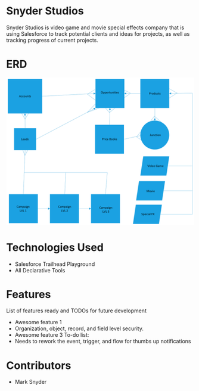 # Snyder Studios
Snyder Studios is video game and movie special effects company that is using Salesforce to track potential clients and ideas for projects, as well as tracking progress of current projects.

# ERD
![image](P1_ERD.png)

# Technologies Used
* Salesforce Trailhead Playground
* All Declarative Tools

# Features
List of features ready and TODOs for future development

* Awesome feature 1
* Organization, object, record, and field level security.
* Awesome feature 3
To-do list:
* Needs to rework the event, trigger, and flow for thumbs up notifications

# Contributors

* Mark Snyder
